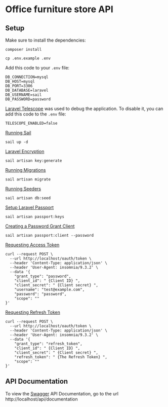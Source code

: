 # Office furniture store API

## Setup

Make sure to install the dependencies:

```shell
composer install
```

```shell
cp .env.example .env
```

Add this code to your `.env` file:
```dotenv
DB_CONNECTION=mysql
DB_HOST=mysql
DB_PORT=3306
DB_DATABASE=laravel
DB_USERNAME=sail
DB_PASSWORD=password
```

[Laravel Telescope](https://laravel.com/docs/11.x/telescope) was used to debug the application.
To disable it, you can add this code to the `.env` file:

```dotenv
TELESCOPE_ENABLED=false
```

[Running Sail](https://laravel.com/docs/11.x/sail#starting-and-stopping-sail)
```shell
sail up -d
```

[Laravel Encryption](https://laravel.com/docs/11.x/encryption#configuration)
```shell
sail artisan key:generate
```

[Running Migrations](https://laravel.com/docs/11.x/migrations#running-migrations)
```shell
sail artisan migrate
```

[Running Seeders](https://laravel.com/docs/11.x/seeding#running-seeders)
```shell
sail artisan db:seed
```

[Setup Laravel Passport](https://laravel.com/docs/11.x/passport#deploying-passport)
```shell
sail artisan passport:keys
```

[Creating a Password Grant Client](https://laravel.com/docs/11.x/passport#creating-a-password-grant-client)
```shell
sail artisan passport:client --password
```

[Requesting Access Token](https://laravel.com/docs/11.x/passport#requesting-password-grant-tokens)
```shell
curl --request POST \
  --url http://localhost/oauth/token \
  --header 'Content-Type: application/json' \
  --header 'User-Agent: insomnia/9.3.2' \
  --data '{
	"grant_type": "password",
	"client_id": " {Client ID} ",
	"client_secret": " {Client secret} ",
	"username": "test@example.com",
	"password": "password",
	"scope": ""
}'
```

[Requesting Refresh Token](https://laravel.com/docs/11.x/passport#refreshing-tokens)
```shell
curl --request POST \
  --url http://localhost/oauth/token \
  --header 'Content-Type: application/json' \
  --header 'User-Agent: insomnia/9.3.2' \
  --data '{
	"grant_type": "refresh_token",
	"client_id": " {Client ID} ",
	"client_secret": " {Client secret} ",
	"refresh_token": " {The Refresh Token} ",
	"scope": ""
}'
```

## API Documentation

To view the [Swagger](https://github.com/DarkaOnLine/L5-Swagger) API Documentation, go to the url http://localhost/api/documentation

